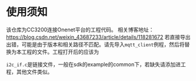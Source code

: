 # 使用须知
该仓库为CC3200连接Onenet平台的工程代码。
相关博客地址：https://blog.csdn.net/weixin_43687233/article/details/118281672
若直接导出出错，可能是由于版本和相关路径不匹配。请先导入`mqtt_client`例程，然后将替换为本工程的文件。工程打开后的应该为

`i2c_if.c`是链接文件，一般在sdk的example的common下，若缺失请添加进工程，其他文件类似。